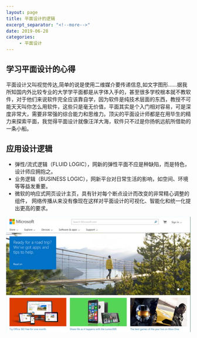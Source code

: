 ```yaml
---
layout: page
title: 平面设计的逻辑
excerpt_separator: "<!--more-->"
date: 2019-06-28
categories:
     - 平面设计
---
```


## 学习平面设计的心得
平面设计又叫视觉传达,简单的说是使用二维媒介要传递信息,如文字图形......据我所知国内外比较专业的大学学平面都是从字体入手的，甚至很多学校根本就不教软件，对于他们来说软件完全应该靠自学，因为软件是纯技术层面的东西，教授不可能天天叫你怎么用软件，这些只是毫无价值，平面其实是个入门相对容易，可是深度非常大，需要非常强的综合能力和思维力。顶尖的平面设计师都是在用毕生的精力来探索平面，我觉得平面设计就像汪洋大海，软件只不过是你扬帆远航所借助的一条小船。
<!--more-->

## 应用设计逻辑
- 弹性/流式逻辑（FLUID LOGIC），网新的弹性平面不应是种缺陷，而是特色，设计师应拥抱之。
- 业务逻辑（BUSINESS LOGIC），网新平台对日常生活的影响，如空间、环境等等益发重要。
- 微软的响应式网页设计主页，具有针对每个断点设计而改变的非常精心调整的组件，
网络传播从来没有像现在这样对平面设计的可视化、智能化和统一化提出更高的要求。

 ![平面网页](/assets/images/应用设计逻辑.png)

